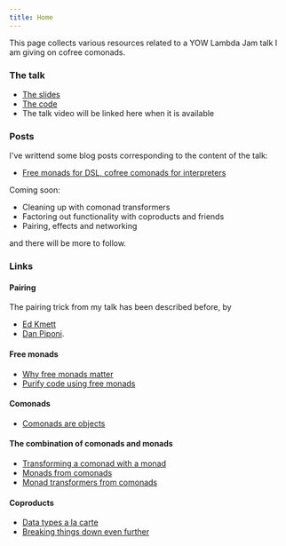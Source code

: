 ```yaml
---
title: Home
---
```


This page collects various resources related to a YOW Lambda Jam talk I am giving on cofree comonads.

### The talk

- [The slides](https://github.com/dalaing/cofun/blob/master/slides/slides.pdf)
- [The code](https://github.com/dalaing/cofun/tree/master/code)
- The talk video will be linked here when it is available

### Posts

I've writtend some blog posts corresponding to the content of the talk:

- [Free monads for DSL, cofree comonads for interpreters](/posts/free_and_cofree.html)
<!-- - [Cleaning up with comonad transformers](/posts/cofree_and_comonad_transformers.html)
- [Factoring out functionality with coproducts and friends](/posts/coproducts_for_free_and_products_for_cofree.html) -->

Coming soon:

- Cleaning up with comonad transformers
- Factoring out functionality with coproducts and friends
- Pairing, effects and networking

and there will be more to follow.

### Links

#### Pairing

The pairing trick from my talk has been described before, by

- [Ed Kmett](http://comonad.com/reader/2008/the-cofree-comonad-and-the-expression-problem/)
- [Dan Piponi](http://blog.sigfpe.com/2014/05/cofree-meets-free.html).

#### Free monads

- [Why free monads matter](http://www.haskellforall.com/2012/06/you-could-have-invented-free-monads.html)
- [Purify code using free monads](http://www.haskellforall.com/2012/07/purify-code-using-free-monads.html)

#### Comonads

- [Comonads are objects](http://www.haskellforall.com/2013/02/you-could-have-invented-comonads.html)

#### The combination of comonads and monads

- [Transforming a comonad with a monad](http://blog.sigfpe.com/2008/03/transforming-comonad-with-monad.html)
- [Monads from comonads](http://comonad.com/reader/2011/monads-from-comonads/)
- [Monad transformers from comonads](http://comonad.com/reader/2011/monad-transformers-from-comonads/)

#### Coproducts

- [Data types a la carte](http://citeseerx.ist.psu.edu/viewdoc/summary?doi=10.1.1.101.4131)
- [Breaking things down even further](http://stackoverflow.com/a/21395817)
